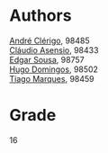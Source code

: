 # Authors
[André Clérigo](https://github.com/andreclerigo), 98485  
[Cláudio Asensio](https://github.com/ClaudioAsensio), 98433  
[Edgar Sousa](https://github.com/EdgarSouSousa), 98757  
[Hugo Domingos](https://github.com/Hugo-Domingos), 98502  
[Tiago Marques](https://github.com/Tiagura), 98459  

# Grade
16
